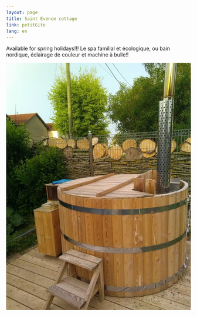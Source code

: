 ```yaml
---
layout: page
title: Saint Evence cottage
link: petitGite
lang: en
---
```



Available for spring holidays!!!
Le spa familial et écologique, ou bain nordique, éclairage de couleur et machine à bulle!!

![](/images/gite13p/spa.jpg )

